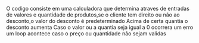 O codigo consiste em uma calculadora que determina atraves de entradas de valores e quantidade de produtos,se o cliente tem direito ou não ao desconto,o valor do desconto é predeterminado
Acima de certa quantia o desconto aumenta
Caso o valor ou a quantia seja igual a 0 ocorrera um erro
um loop acontece caso o preço ou quantidade não sejam validas

